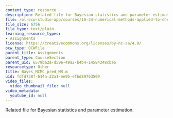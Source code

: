 ```yaml
---
content_type: resource
description: Related file for Bayesian statistics and parameter estimation.
file: /ol-ocw-studio-app/courses/10-34-numerical-methods-applied-to-chemical-engineering-fall-2005/fdfd738f614a22a1ee95efbd89763509_Bayes_MCMC_pred_MR.m
file_size: 6756
file_type: text/plain
learning_resource_types:
- Assignments
license: https://creativecommons.org/licenses/by-nc-sa/4.0/
ocw_type: OCWFile
parent_title: Assignments
parent_type: CourseSection
parent_uid: 6579ba2a-d59e-49a2-b4b4-14584348cba6
resourcetype: Other
title: Bayes_MCMC_pred_MR.m
uid: fdfd738f-614a-22a1-ee95-efbd89763509
video_files:
  video_thumbnail_file: null
video_metadata:
  youtube_id: null
---
```

Related file for Bayesian statistics and parameter estimation.